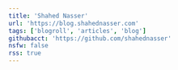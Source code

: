 ```yaml
---
title: 'Shahed Nasser'
url: 'https://blog.shahednasser.com'
tags: ['blogroll', 'articles', 'blog']
githubacct: 'https://github.com/shahednasser'
nsfw: false
rss: true
---
```

